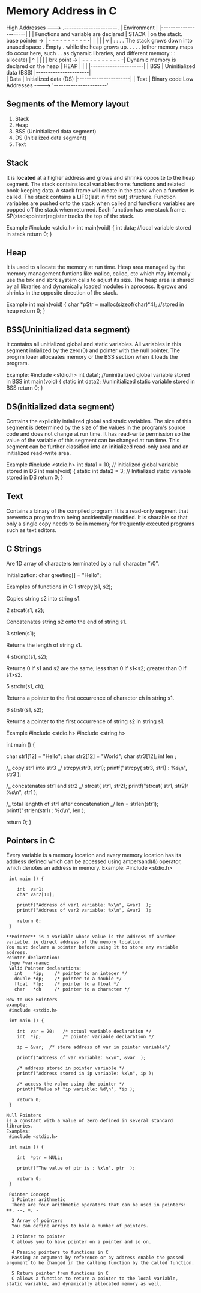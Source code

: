 # Memory Address in C

High Addresses ---> .----------------------.
| Environment |
|----------------------|
| | Functions and variable are declared
| STACK | on the stack.
base pointer -> | - - - - - - - - - - -|
| | |
| v |
: :
. . The stack grows down into unused space
. Empty . while the heap grows up.
. .
. . (other memory maps do occur here, such
. . as dynamic libraries, and different memory
: : allocate)
| ^ |
| | |
brk point -> | - - - - - - - - - - -| Dynamic memory is declared on the heap
| HEAP |
| |
|----------------------|
| BSS | Uninitialized data (BSS)
|----------------------|  
 | Data | Initialized data (DS)
|----------------------|
| Text | Binary code
Low Addresses ----> '----------------------'

## Segments of the Memory layout

1. Stack
2. Heap
3. BSS (Uninitialized data segment)
4. DS (Initialized data segment)
5. Text

## Stack

It is **located** at a higher address and grows and shrinks opposite to the heap segment.
The stack contains local variables froms functions and related book-keeping data.
A stack frame will create in the stack when a function is called.
The stack contains a LIFO(last in first out) structure. Function variables are pushed onto the stack when called and functions variables are popped off the stack when returned.
Each function has one stack frame.
SP(stackpointer)register tracks the top of the stack.

Example
#include <stdio.h>
int main(void)
{
int data; //local variable stored in stack
return 0;
}

## Heap

It is used to allocate the memory at run time.
Heap area managed by the memory management funtions like malloc, calloc, etc which may internally use the brk and sbrk system calls to adjust its size.
The heap area is shared by all libraries and dynamically loaded modules in aprocess.
It grows and shrinks in the opposite direction of the stack.

Example
int main(void)
{
char *pStr = malloc(sizeof(char)*4); //stored in heap
return 0;
}

## BSS(Uninitialized data segment)

It contains all unitialized global and static variables.
All variables in this segment intialized by the zero(0) and pointer with the null pointer.
The progrm loaer allocaates memory or the BSS section when it loads the program.

Example:
#include <stdio.h>
int data1; //uninitialized global variable stored in BSS
int main(void)
{
static int data2; //uninitialized static variable stored in BSS
return 0;
}

## DS(initialized data segment)

Contains the explicitly intialized global and static variables.
The size of this segment is determined by the size of the values in the program's source code and does not change at run time.
It has read-write permission so the value of the variable of this segment can be changed at run time.
This segment can be further classified into an initialized read-only area and an initialized read-write area.

Example
#include <stdio.h>
int data1 = 10; // initialized global variable stored in DS
int main(void)
{
static int data2 = 3; // Initialized static variable stored in DS
return 0;
}

## Text

Contains a binary of the compiled program.
It is a read-only segment that prevents a progrm from being accidentally modified.
It is sharable so that only a single copy needs to be in memory for frequently executed programs such as text editors.

## C Strings

Are 1D array of characters terminated by a null character "\0".

Initialization:
char greeting[] = "Hello";

Examples of functions in C
1
strcpy(s1, s2);

Copies string s2 into string s1.

2
strcat(s1, s2);

Concatenates string s2 onto the end of string s1.

3
strlen(s1);

Returns the length of string s1.

4
strcmp(s1, s2);

Returns 0 if s1 and s2 are the same; less than 0 if s1<s2; greater than 0 if s1>s2.

5
strchr(s1, ch);

Returns a pointer to the first occurrence of character ch in string s1.

6
strstr(s1, s2);

Returns a pointer to the first occurrence of string s2 in string s1.

Example
#include <stdio.h>
#include <string.h>

int main () {

char str1[12] = "Hello";
char str2[12] = "World";
char str3[12];
int len ;

/_ copy str1 into str3 _/
strcpy(str3, str1);
printf("strcpy( str3, str1) : %s\n", str3 );

/_ concatenates str1 and str2 _/
strcat( str1, str2);
printf("strcat( str1, str2): %s\n", str1 );

/_ total lenghth of str1 after concatenation _/
len = strlen(str1);
printf("strlen(str1) : %d\n", len );

return 0;
}

## Pointers in C

Every variable is a memory location and every memory location has its address defined which can be accessed using ampersand(&) operator, which denotes an address in memory.
Example:
#include <stdio.h>

     int main () {

        int  var1;
        char var2[10];

        printf("Address of var1 variable: %x\n", &var1  );
        printf("Address of var2 variable: %x\n", &var2  );

        return 0;
     }

    **Pointer** is a variable whose value is the address of another variable, ie direct address of the memory location.
    You must declare a pointer before using it to store any variable address.
    Pointer declaration:
     type *var-name;
     Valid Pointer declarations:
       int    *ip;    /* pointer to an integer */
       double *dp;    /* pointer to a double */
       float  *fp;    /* pointer to a float */
       char   *ch     /* pointer to a character */

    How to use Pointers
    example:
     #include <stdio.h>

     int main () {

        int  var = 20;   /* actual variable declaration */
        int  *ip;        /* pointer variable declaration */

        ip = &var;  /* store address of var in pointer variable*/

        printf("Address of var variable: %x\n", &var  );

        /* address stored in pointer variable */
        printf("Address stored in ip variable: %x\n", ip );

        /* access the value using the pointer */
        printf("Value of *ip variable: %d\n", *ip );

        return 0;
     }

    Null Pointers
    is a constant with a value of zero defined in several standard libraries.
    Examples:
     #include <stdio.h>

     int main () {

        int  *ptr = NULL;

        printf("The value of ptr is : %x\n", ptr  );

        return 0;
     }

     Pointer Concept
      1	Pointer arithmetic
      There are four arithmetic operators that can be used in pointers: ++, --, +, -

      2	Array of pointers
      You can define arrays to hold a number of pointers.

      3	Pointer to pointer
      C allows you to have pointer on a pointer and so on.

      4	Passing pointers to functions in C
      Passing an argument by reference or by address enable the passed argument to be changed in the calling function by the called function.

      5	Return pointer from functions in C
      C allows a function to return a pointer to the local variable, static variable, and dynamically allocated memory as well.

